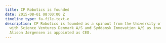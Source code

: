 ```yaml
---
title: CP Robotics is founded
date: 2015-08-01 08:00:00 Z
timeline_type: fa-file-text-o
description: CP Robotics is founded as a spinout from the University of Southern Denmark
  with Science Ventures Denmark A/S and Syddansk Innovation A/S as investors. Jimmy
  Alison Jørgensen is appointed as CEO.
---
```


